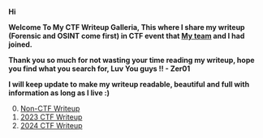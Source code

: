 **Hi**

**Welcome To My CTF Writeup Galleria, This where I share my writeup (Forensic and OSINT come first) in CTF event that [My team](https://m53-ctf.github.io/) and I had joined.**

**Thank you so much for not wasting your time reading my writeup, hope you find what you search for, Luv You guys !! - Zer01**

**I will keep update to make my writeup readable, beautiful and full with information as long as I live :)**

0. [Non-CTF Writeup](https://github.com/01bst/CTF-Writeup/tree/main/Bonus)
1. [2023 CTF Writeup](https://github.com/01bst/CTF-Writeup/tree/main/2023)
2. [2024 CTF Writeup](https://github.com/ItsZer01/CTF-Writeup/tree/main/2024)

